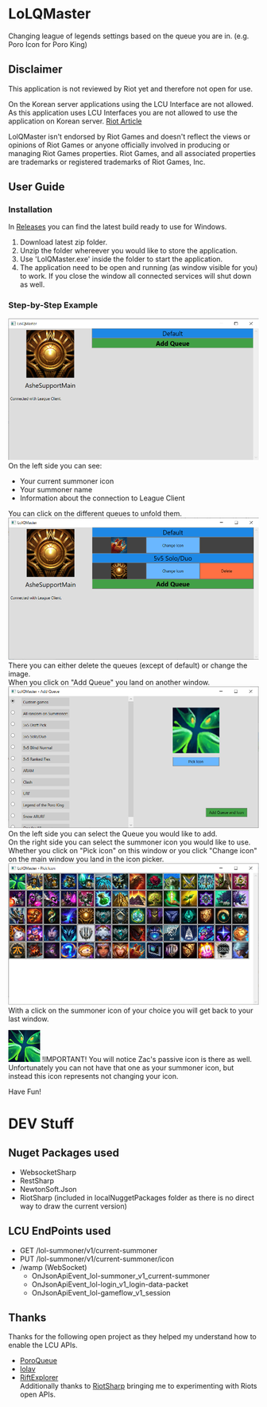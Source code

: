 # LoLQMaster
Changing league of legends settings based on the queue you are in. (e.g. Poro Icon for Poro King)

## Disclaimer
This application is not reviewed by Riot yet and therefore not open for use.  
  
On the Korean server applications using the LCU Interface are not allowed. As this application uses LCU Interfaces you are not allowed to use the application on Korean server. [Riot Article](https://www.riotgames.com/en/DevRel/changes-to-the-lcu-api-policy)
  
LolQMaster isn't endorsed by Riot Games and doesn't reflect the views or opinions of Riot Games or anyone officially involved in producing or managing Riot Games properties. Riot Games, and all associated properties are trademarks or registered trademarks of Riot Games, Inc.

## User Guide

### Installation
In [Releases](https://github.com/xXLaokoonXx/LoLQMaster/releases "LolQMaster/Releases") you can find the latest build ready to use for Windows.
1. Download latest zip folder.
2. Unzip the folder whereever you would like to store the application.
3. Use 'LolQMaster.exe' inside the folder to start the application.
4. The application need to be open and running (as window visible for you) to work. If you close the window all connected services will shut down as well.  

### Step-by-Step Example
![Main Window](images/UI_MainWindow.png?raw=true "Main Window")
On the left side you can see:
- Your current summoner icon
- Your summoner name
- Information about the connection to League Client  

You can click on the different queues to unfold them.
![Main Window - Extended View](images/UI_MainWindow_extendedView.png?raw=true "Main Window - Extended View")
There you can either delete the queues (except of default) or change the image.  
When you click on "Add Queue" you land on another window.
![Add Queue](images/UI_AddQueueWindow.png?raw=true "Add Queue")
On the left side you can select the Queue you would like to add.  
On the right side you can select the summoner icon you would like to use.  
Whether you click on "Pick icon" on this window or you click "Change icon" on the main window you land in the icon picker.
![Icon Picker](images/UI_IconPicker.png?raw=true "Icon Picker")
With a click on the summoner icon of your choice you will get back to your last window.  
  
  
![Zac Passive](images/ZacPassive.png?raw=true "Zac Passive")
!IMPORTANT! You will notice Zac's passive icon is there as well. Unfortunately you can not have that one as your summoner icon, but instead this icon represents not changing your icon.
  
  
Have Fun!

# DEV Stuff
## Nuget Packages used
- WebsocketSharp
- RestSharp
- NewtonSoft.Json
- RiotSharp (included in localNuggetPackages folder as there is no direct way to draw the current version)
## LCU EndPoints used
- GET /lol-summoner/v1/current-summoner
- PUT /lol-summoner/v1/current-summoner/icon
- /wamp (WebSocket)
  - OnJsonApiEvent_lol-summoner_v1_current-summoner
  - OnJsonApiEvent_lol-login_v1_login-data-packet
  - OnJsonApiEvent_lol-gameflow_v1_session
## Thanks
Thanks for the following open project as they helped my understand how to enable the LCU APIs.
- [PoroQueue](https://github.com/Querijn/PoroQueue)
- [lolav](https://github.com/PixelHir/lolav)
- [RiftExplorer](https://github.com/Pupix/rift-explorer)  
Additionally thanks to [RiotSharp](https://github.com/BenFradet/RiotSharp) bringing me to experimenting with Riots open APIs.
